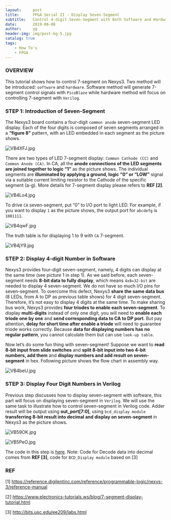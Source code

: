 ```yaml
---
layout:     post
title:      FPGA Serial II - Display Seven-Segment
subtitle:   Control 4-digit Seven-Segment with Both Software and Hardware Method
date:       2019-06-08
author:     yg
header-img: img/post-bg-5.jpg
catalog: true
tags:
    - How To's
    - FPGA
---
```



### OVERVIEW
This tutorial shows how to control 7-segment on Nexys3. Two method will be introduced: `software` and `hardware`. Software method will generate 7-segment control signals with `PicoBlaze` while hardware method will focus on controlling 7-segment with `Verilog`.


### STEP 1: Introduction of Seven-Segment

The Nexys3 board contains a four-digit `common anode` seven-segment LED display. Each of the four digits is composed of seven segments arranged in a **“figure 8”** pattern, with an LED embedded in each segment as the picture shows. 

![VB4XFJ.jpg](https://s2.ax1x.com/2019/06/08/VB4XFJ.jpg)

There are two types of LED 7-segment display: `Common Cathode (CC)` and `Common Anode (CA)`. In CA, all the **anode connections of the LED segments are joined together to logic “1”** as the picture shows. The individual segments are **illuminated by applying a ground, logic “0” or “LOW”** signal via a suitable current limiting resistor to the Cathode of the specific segment (a-g). More details for 7-segment display please refers to **REF [2]**. 

![VB4Lo4.jpg](https://s2.ax1x.com/2019/06/08/VB4Lo4.jpg)

To drive `CA` seven-segment, put “0” to I/O port to light LED. For example, if you want to display `1` as the picture shows, the output port for `abcdefg` is `1001111`. 

![VB4qwF.jpg](https://s2.ax1x.com/2019/06/08/VB4qwF.jpg)

The truth table is for displaying 1 to 9 with `CA` 7-segment.

![VB4jY9.jpg](https://s2.ax1x.com/2019/06/08/VB4jY9.jpg)



### STEP 2: Display 4-digit Number in Software

Nexys3 provides four-digit seven-segment, namely, 4 digits can display at the same time (see picture 1 in step 1). As we said before, each seven-segment needs **8-bit data to fully display**, which means `4x8=32-bit` are needed to display 4 seven-segment. We do not have so much I/O pins for seven-segment. To overcome this defect, Nexys3 **share the same data bus** (8 LEDs, from A to DP as previous table shows) for 4 digit seven-segment. Therefore, it’s not easy to display 4 digits at the same time. To make sharing bus work, Nexys3 provides **four triodes to enable each seven-segment**. To display **multi-digits** instead of only one digit, you will need to **enable each triode one by one** and **send corresponding data to CA to DP port**. But pay attention, **delay for short time after enable a triode** will need to guarantee triode works correctly. Because **data for displaying numbers has no regular pattern**, you cannot calculate them but can use `look-up table`. 

Now let’s do some fun thing with seven-segment! Suppose we want to **read 8-bit input from slide switches** and **split 8-bit input into two 4-bit numbers, add them** and **display numbers and add result on seven-segment** in hex. Following picture shows the flow chart in assembly way.

![VB4beU.jpg](https://s2.ax1x.com/2019/06/08/VB4beU.jpg)


### STEP 3: Display Four Digit Numbers in Verilog

Previous step discusses how to display seven-segment with software, this part will focus on displaying seven-segment in `Verilog`. We will use the same task to illustrate how to control seven-segment in Verilog code. Adder result will be output using **out_port[7:0]**, using `bcd_display module` **transferring 8-bit result into decimal and display on seven-segment** in Nexys3 as the picture shows.

![VB59OK.jpg](https://s2.ax1x.com/2019/06/08/VB59OK.jpg)

![VB5PeO.jpg](https://s2.ax1x.com/2019/06/08/VB5PeO.jpg)

The code in this step is [here](https://github.com/yg9120/Nexys3/tree/master/LightSevenSegment). Note: Code for Decode data into decimal comes from **REF [3]**, code for `BCD_Display module` based on [3]


### REF

[1] https://reference.digilentinc.com/reference/programmable-logic/nexys-3/reference-manual

[2] https://www.electronics-tutorials.ws/blog/7-segment-display-tutorial.html

[3] http://bits.usc.edu/ee209/labs.html

